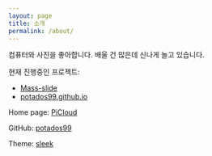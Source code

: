 ```yaml
---
layout: page
title: 소개
permalink: /about/
---
```


컴퓨터와 사진을 좋아합니다. 배울 건 많은데 신나게 놀고 있습니다.

현재 진행중인 프로젝트:
- [Mass-slide](https://github.com/potados99/Mass-slide)
- [potados99.github.io](https://github.com/potados99/potados99.github.io)

Home page: [PiCloud](http://210.126.40.176)

GitHub: [potados99](https://github.com/potados99)


Theme: [sleek](https://github.com/janczizikow/sleek)
